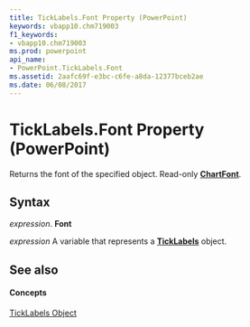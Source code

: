 ```yaml
---
title: TickLabels.Font Property (PowerPoint)
keywords: vbapp10.chm719003
f1_keywords:
- vbapp10.chm719003
ms.prod: powerpoint
api_name:
- PowerPoint.TickLabels.Font
ms.assetid: 2aafc69f-e3bc-c6fe-a8da-12377bceb2ae
ms.date: 06/08/2017
---
```



# TickLabels.Font Property (PowerPoint)

Returns the font of the specified object. Read-only  **[ChartFont](PowerPoint.ChartFont.md)**.


## Syntax

 _expression_. **Font**

 _expression_ A variable that represents a **[TickLabels](PowerPoint.TickLabels.md)** object.


## See also


#### Concepts


[TickLabels Object](PowerPoint.TickLabels.md)

